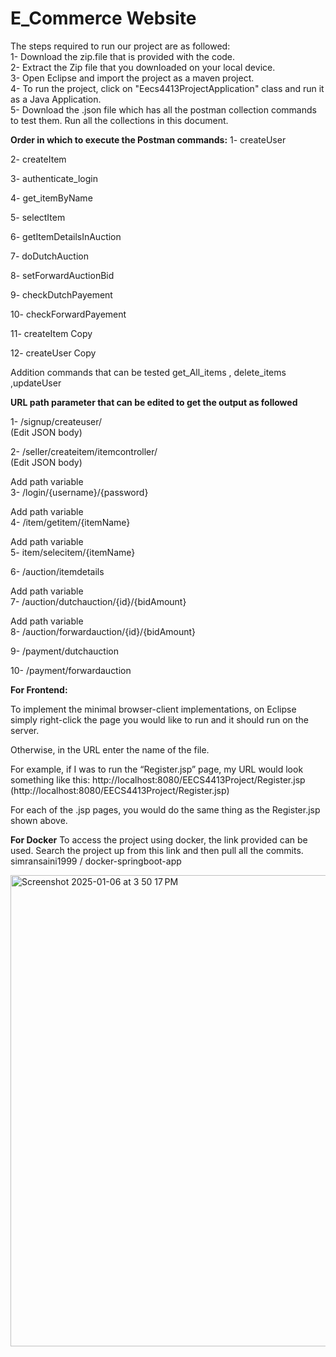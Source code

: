 
# E_Commerce Website 
The steps required to run our project are as followed:<br>
1- Download the zip.file that is provided with the code.<br>
2- Extract the Zip file that you downloaded on your local device. <br>
3- Open Eclipse and import the project as a maven project. <br>
4- To run the project, click on "Eecs4413ProjectApplication" class and run it as a Java Application. <br>
5- Download the .json file which has all the postman collection commands to test them. Run all the collections in this document. <br>

**Order in which to execute the Postman commands:**
1- createUser

2- createItem

3- authenticate_login

4- get_itemByName

5- selectItem

6- getItemDetailsInAuction

7- doDutchAuction 

8- setForwardAuctionBid

9- checkDutchPayement 

10- checkForwardPayement 

11- createItem Copy

12- createUser Copy

Addition commands that can be tested
get_All_items , delete_items ,updateUser

**URL path parameter that can be edited to get the output as followed**

1- /signup/createuser/                        
(Edit JSON body)

2- /seller/createitem/itemcontroller/          
(Edit JSON body)


Add path variable <br>
3- /login/{username}/{password}

Add path variable <br>
4- /item/getitem/{itemName}

Add path variable <br>
5- item/selecitem/{itemName}

6- /auction/itemdetails

Add path variable <br>
7- /auction/dutchauction/{id}/{bidAmount}

Add path variable <br>
8- /auction/forwardauction/{id}/{bidAmount}

9- /payment/dutchauction

10- /payment/forwardauction






**For Frontend:**

To implement the minimal browser-client implementations, on Eclipse simply right-click the page you would like to run and it should run on the server.

Otherwise, in the URL enter the name of the file. 

For example, if I was to run the “Register.jsp” page, my URL would look something like this: http://localhost:8080/EECS4413Project/Register.jsp (http://localhost:8080/EECS4413Project/Register.jsp) 

For each of the .jsp pages, you would do the same thing as the Register.jsp shown above.


**For Docker**
To access the project using docker, the link provided can be used. Search the project up from this link and then pull all the commits. simransaini1999 / docker-springboot-app

<img width="754" alt="Screenshot 2025-01-06 at 3 50 17 PM" src="https://github.com/user-attachments/assets/1f2ce8c2-24be-4d70-8793-178af2be315f" />




